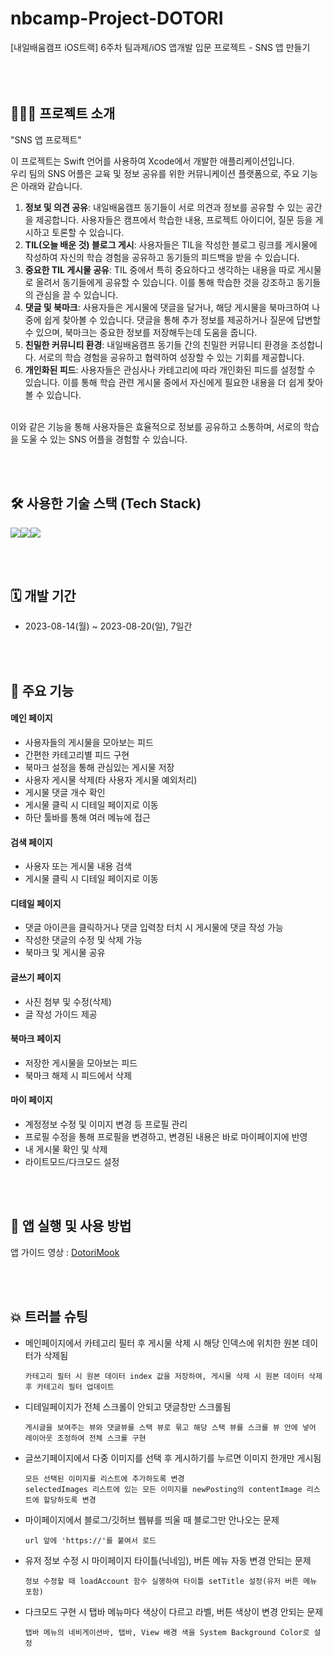 # nbcamp-Project-DOTORI
[내일배움캠프 iOS트랙] 6주차 팀과제/iOS 앱개발 입문 프로젝트 - SNS 앱 만들기
<br><br><br><br>

## 🧑🏻‍💻 프로젝트 소개
"SNS 앱 프로젝트"<p>
이 프로젝트는 Swift 언어를 사용하여 Xcode에서 개발한 애플리케이션입니다. <br>
우리 팀의 SNS 어플은 교육 및 정보 공유를 위한 커뮤니케이션 플랫폼으로, 주요 기능은 아래와 같습니다.
1. **정보 및 의견 공유**: 내일배움캠프 동기들이 서로 의견과 정보를 공유할 수 있는 공간을 제공합니다. 사용자들은 캠프에서 학습한 내용, 프로젝트 아이디어, 질문 등을 게시하고 토론할 수 있습니다.
2. **TIL(오늘 배운 것) 블로그 게시**: 사용자들은 TIL을 작성한 블로그 링크를 게시물에 작성하여 자신의 학습 경험을 공유하고 동기들의 피드백을 받을 수 있습니다.
3. **중요한 TIL 게시물 공유**: TIL 중에서 특히 중요하다고 생각하는 내용을 따로 게시물로 올려서 동기들에게 공유할 수 있습니다. 이를 통해 학습한 것을 강조하고 동기들의 관심을 끌 수 있습니다.
4. **댓글 및 북마크**: 사용자들은 게시물에 댓글을 달거나, 해당 게시물을 북마크하여 나중에 쉽게 찾아볼 수 있습니다. 댓글을 통해 추가 정보를 제공하거나 질문에 답변할 수 있으며, 북마크는 중요한 정보를 저장해두는데 도움을 줍니다.
5. **친밀한 커뮤니티 환경**: 내일배움캠프 동기들 간의 친밀한 커뮤니티 환경을 조성합니다. 서로의 학습 경험을 공유하고 협력하여 성장할 수 있는 기회를 제공합니다.
6. **개인화된 피드**: 사용자들은 관심사나 카테고리에 따라 개인화된 피드를 설정할 수 있습니다. 이를 통해 학습 관련 게시물 중에서 자신에게 필요한 내용을 더 쉽게 찾아볼 수 있습니다.
<br>
이와 같은 기능을 통해 사용자들은 효율적으로 정보를 공유하고 소통하며, 서로의 학습을 도울 수 있는 SNS 어플을 경험할 수 있습니다.

<br><br>

## 🛠️ 사용한 기술 스택 (Tech Stack)
<img src="https://img.shields.io/badge/Swift-F05138?style=for-the-badge&logo=Swift&logoColor=white"><img src="https://img.shields.io/badge/GitHub-181717?style=for-the-badge&logo=github&logoColor=white"><img src="https://img.shields.io/badge/Slack-4A154B?style=for-the-badge&logo=slack&logoColor=white">

<br><br>

## 🗓️ 개발 기간
* 2023-08-14(월) ~ 2023-08-20(일), 7일간

<br><br>

## 📌 주요 기능
#### 메인 페이지
- 사용자들의 게시물을 모아보는 피드
- 간편한 카테고리별 피드 구현
- 북마크 설정을 통해 관심있는 게시물 저장
- 사용자 게시물 삭제(타 사용자 게시물 예외처리)
- 게시물 댓글 개수 확인
- 게시물 클릭 시 디테일 페이지로 이동
- 하단 툴바를 통해 여러 메뉴에 접근
#### 검색 페이지
- 사용자 또는 게시물 내용 검색
- 게시물 클릭 시 디테일 페이지로 이동
#### 디테일 페이지
- 댓글 아이콘을 클릭하거나 댓글 입력창 터치 시 게시물에 댓글 작성 가능 
- 작성한 댓글의 수정 및 삭제 가능
- 북마크 및 게시물 공유
#### 글쓰기 페이지
- 사진 첨부 및 수정(삭제)
- 글 작성 가이드 제공
#### 북마크 페이지
- 저장한 게시물을 모아보는 피드
- 북마크 해제 시 피드에서 삭제
#### 마이 페이지
- 계정정보 수정 및 이미지 변경 등 프로필 관리
- 프로필 수정을 통해 프로필을 변경하고, 변경된 내용은 바로 마이페이지에 반영
- 내 게시물 확인 및 삭제
- 라이트모드/다크모드 설정


<br><br>

## 🧐 앱 실행 및 사용 방법
앱 가이드 영상 : [DotoriMook](https://drive.google.com/file/d/1gSEzXrHzWkupecu_dx-1c6vE_HVLqcb3/view?usp=sharing, "App Guide link")


<br><br>

## 💥 트러블 슈팅
- 메인페이지에서 카테고리 필터 후 게시물 삭제 시 해당 인덱스에 위치한 원본 데이터가 삭제됨
  ```
  카테고리 필터 시 원본 데이터 index 값을 저장하여, 게시물 삭제 시 원본 데이터 삭제 후 카테고리 필터 업데이트
  ```
- 디테일페이지가 전체 스크롤이 안되고 댓글창만 스크롤됨
  ```
  게시글을 보여주는 뷰와 댓글뷰를 스택 뷰로 묶고 해당 스택 뷰를 스크롤 뷰 안에 넣어 레이아웃 조정하여 전체 스크롤 구현
  ```
- 글쓰기페이지에서 다중 이미지를 선택 후 게시하기를 누르면 이미지 한개만 게시됨
  ```
  모든 선택된 이미지를 리스트에 추가하도록 변경
  selectedImages 리스트에 있는 모든 이미지를 newPosting의 contentImage 리스트에 할당하도록 변경
  ```
- 마이페이지에서 블로그/깃허브 웹뷰를 띄울 때 블로그만 안나오는 문제
  ```
  url 앞에 'https://'를 붙여서 로드
  ```
- 유저 정보 수정 시 마이페이지 타이틀(닉네임), 버튼 메뉴 자동 변경 안되는 문제
  ```
  정보 수정할 때 loadAccount 함수 실행하여 타이틀 setTitle 설정(유저 버튼 메뉴 포함)
  ```
- 다크모드 구현 시 탭바 메뉴마다 색상이 다르고 라벨, 버튼 색상이 변경 안되는 문제
  ```
  탭바 메뉴의 네비게이션바, 탭바, View 배경 색을 System Background Color로 설정
  ```
